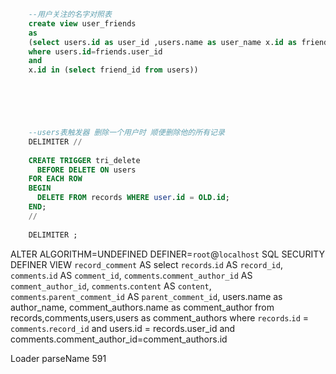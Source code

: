 
```sql
	--用户关注的名字对照表
	create view user_friends
	as
	(select users.id as user_id ,users.name as user_name x.id as friend_id,x.name as friend_name from users,friends,users as x
	where users.id=friends.user_id
	and
	x.id in (select friend_id from users))





	
	--users表触发器 删除一个用户时 顺便删除他的所有记录
	DELIMITER //
	 
	CREATE TRIGGER tri_delete
	  BEFORE DELETE ON users
	FOR EACH ROW
	BEGIN
	  DELETE FROM records WHERE user.id = OLD.id;
	END;
	//
	 
	DELIMITER ;
```
ALTER ALGORITHM=UNDEFINED DEFINER=`root`@`localhost` SQL SECURITY DEFINER VIEW `record_comment` AS 
select 
`records`.`id` AS `record_id`,
`comments`.`id` AS `comment_id`,
`comments`.`comment_author_id` AS `comment_author_id`,
`comments`.`content` AS `content`,
`comments`.`parent_comment_id` AS `parent_comment_id`,
users.name as author_name,
comment_authors.name as comment_author
from records,comments,users,users as comment_authors
where 
`records`.`id` = `comments`.`record_id` and
users.id = records.user_id and 
comments.comment_author_id=comment_authors.id

Loader parseName 591